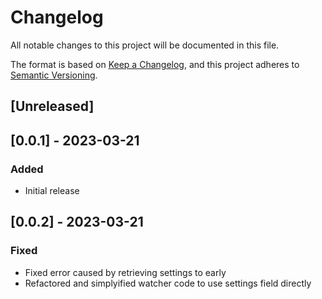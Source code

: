 # Changelog
All notable changes to this project will be documented in this file.

The format is based on [Keep a Changelog](https://keepachangelog.com/en/1.0.0/),
and this project adheres to [Semantic Versioning](https://semver.org/spec/v2.0.0.html).

## [Unreleased]

## [0.0.1] - 2023-03-21
### Added
- Initial release

## [0.0.2] - 2023-03-21
### Fixed
- Fixed error caused by retrieving settings to early
- Refactored and simplyified watcher code to use settings field directly
